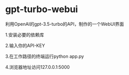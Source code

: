 # gpt-turbo-webui
利用OpenAI的gpt-3.5-turbo的API，制作的一个WebUI界面  

1.安装必要的依赖库  

2.输入你的API-KEY  

3.在工作路径的终端运行python app.py  

4.浏览器地址访问127.0.0.1:5000
